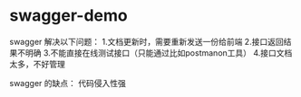 # swagger-demo
swagger 解决以下问题：
1.文档更新时，需要重新发送一份给前端
2.接口返回结果不明确
3.不能直接在线测试接口（只能通过比如postmanon工具）
4.接口文档太多，不好管理

swagger 的缺点：
代码侵入性强


